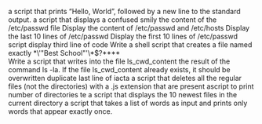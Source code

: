 a script that prints “Hello, World”, followed by a new line to the standard output.
 a script that displays a confused smily 
 the content of the /etc/passwd file
Display the content of /etc/passwd and /etc/hosts
Display the last 10 lines of /etc/passwd
Display the first 10 lines of /etc/passwd
script display third line of code
Write a shell script that creates a file named exactly \*\\'"Best School"\'\\*$\?\*\*\*\*\
Write a script that writes into the file ls_cwd_content the result of the command ls -la. If the file ls_cwd_content already exists, it should be overwritten
duplicate last line of iacta
a script that deletes all the regular files (not the directories) with a .js extension that are present
ascript to print number of directories
te a script that displays the 10 newest files in the current directory
 a script that takes a list of words as input and prints only words that appear exactly once.
